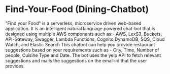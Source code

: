 # Find-Your-Food (Dining-Chatbot)
"Find your Food" is a serverless, microservice driven web-based application. It is an intelligent natural language powered chat-bot that is designed using multiple AWS components such as:- AWS, LexS3, Buckets, API-Gateway, Swagger, Lambda Functions, Cognito,DynamoDB, SQS, Cloud Watch, and Elastic Search 
This chatbot can help you provide restaurant suggestions based on your requirements such as - City, Time, Number of people, Cuisine Type and Date. The bot uses the yelp API to fetch relevant suggestions and mails the suggestions on the email-id that the user provides. 
